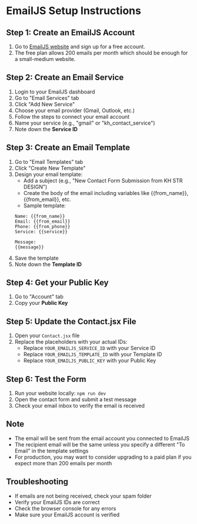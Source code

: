 # EmailJS Setup Instructions

## Step 1: Create an EmailJS Account
1. Go to [EmailJS website](https://www.emailjs.com/) and sign up for a free account.
2. The free plan allows 200 emails per month which should be enough for a small-medium website.

## Step 2: Create an Email Service
1. Login to your EmailJS dashboard
2. Go to "Email Services" tab
3. Click "Add New Service"
4. Choose your email provider (Gmail, Outlook, etc.)
5. Follow the steps to connect your email account
6. Name your service (e.g., "gmail" or "kh_contact_service")
7. Note down the **Service ID**

## Step 3: Create an Email Template
1. Go to "Email Templates" tab
2. Click "Create New Template"
3. Design your email template:
   - Add a subject (e.g., "New Contact Form Submission from KH STR DESIGN")
   - Create the body of the email including variables like {{from_name}}, {{from_email}}, etc.
   - Sample template:
   ```
   Name: {{from_name}}
   Email: {{from_email}}
   Phone: {{from_phone}}
   Service: {{service}}
   
   Message:
   {{message}}
   ```
4. Save the template
5. Note down the **Template ID**

## Step 4: Get your Public Key
1. Go to "Account" tab
2. Copy your **Public Key**

## Step 5: Update the Contact.jsx File
1. Open your `Contact.jsx` file
2. Replace the placeholders with your actual IDs:
   - Replace `YOUR_EMAILJS_SERVICE_ID` with your Service ID 
   - Replace `YOUR_EMAILJS_TEMPLATE_ID` with your Template ID
   - Replace `YOUR_EMAILJS_PUBLIC_KEY` with your Public Key

## Step 6: Test the Form
1. Run your website locally: `npm run dev`
2. Open the contact form and submit a test message
3. Check your email inbox to verify the email is received

## Note
- The email will be sent from the email account you connected to EmailJS
- The recipient email will be the same unless you specify a different "To Email" in the template settings
- For production, you may want to consider upgrading to a paid plan if you expect more than 200 emails per month

## Troubleshooting
- If emails are not being received, check your spam folder
- Verify your EmailJS IDs are correct
- Check the browser console for any errors
- Make sure your EmailJS account is verified
